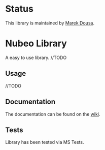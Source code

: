 # Status 

This library is maintained by [Marek Dousa](https://github.com/dousamark).

# Nubeo Library

A easy to use library. //TODO

## Usage

//TODO

## Documentation

The documentation can be found on the [wiki](https://github.com/hhariri/EasyHttp/wiki). 

## Tests

Library has been tested via MS Tests.